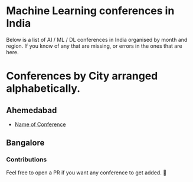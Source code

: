 # Machine Learning conferences in India
Below is a list of AI / ML / DL conferences in India organised by month and region. If you know of any that are missing, or errors in the ones that are here.

# Conferences by City arranged alphabetically.

## Ahemedabad
- [Name of Conference](http://linktoconferencewebsite.com/)

## Bangalore





### Contributions

Feel free to open a PR if you want any conference to get added. :tada:



